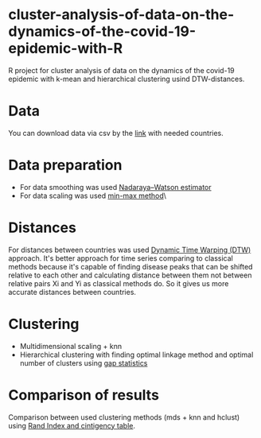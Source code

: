 # cluster-analysis-of-data-on-the-dynamics-of-the-covid-19-epidemic-with-R
R project for cluster analysis of data on the dynamics of the covid-19 epidemic with k-mean and hierarchical clustering usind DTW-distances.

# Data
You can download data via csv by the [link](https://ourworldindata.org/explorers/coronavirus-data-explorer?zoomToSelection=true&time=2020-03-04..latest&facet=none&pickerSort=asc&pickerMetric=location&hideControls=true&Metric=Confirmed+cases&Interval=New+per+day&Relative+to+Population=false&Color+by+test+positivity=false&country=~UKR) with needed countries.
# Data preparation
  - For data smoothing was used [Nadaraya–Watson estimator](https://en.wikipedia.org/wiki/Kernel_regression)
  - For data scaling was used [min-max method](https://en.wikipedia.org/wiki/Feature_scaling)\

# Distances
For distances between countries was used [Dynamic Time Warping (DTW)](https://cran.r-project.org/web/packages/dtw/vignettes/dtw.pdf) approach. It's better approach for time series comparing to classical methods because it's capable of finding disease peaks that can be shifted relative to each other and calculating distance between them not between relative pairs Xi and Yi as classical methods do. So it gives us more accurate distances between countries.

# Clustering
  - Multidimensional scaling + knn
  - Hierarchical clustering with finding optimal linkage method and optimal number of clusters using [gap statistics](https://hastie.su.domains/Papers/gap.pdf)
# Comparison of results
Comparison between used clustering methods (mds + knn and hclust) using [Rand Index and cintigency table](https://en.wikipedia.org/wiki/Rand_index#:~:text=The%20Rand%20index%20or%20Rand,is%20the%20adjusted%20Rand%20index.).

